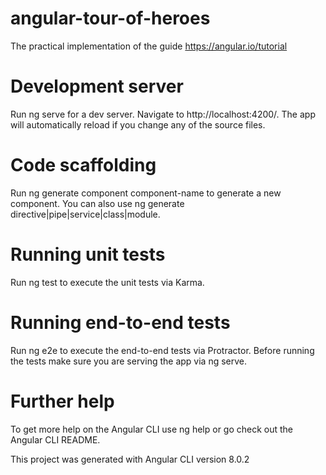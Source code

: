 # angular-tour-of-heroes
The practical implementation of the guide https://angular.io/tutorial 

# Development server

Run ng serve for a dev server. Navigate to http://localhost:4200/. The app will automatically reload if you change any of the source files.

# Code scaffolding

Run ng generate component component-name to generate a new component. You can also use ng generate directive|pipe|service|class|module.

# Running unit tests

Run ng test to execute the unit tests via Karma.

# Running end-to-end tests

Run ng e2e to execute the end-to-end tests via Protractor. Before running the tests make sure you are serving the app via ng serve.

# Further help

To get more help on the Angular CLI use ng help or go check out the Angular CLI README.

This project was generated with Angular CLI version 8.0.2
